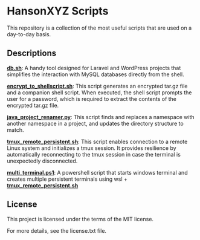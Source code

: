 # HansonXYZ Scripts

This repository is a collection of the most useful scripts that are used on a day-to-day basis. 

## Descriptions 

[**db.sh**](https://github.com/hansonxyz/Scripts/blob/main/db.sh): A handy tool designed for Laravel and WordPress projects that simplifies the interaction with MySQL databases directly from the shell.

[**encrypt_to_shellscript.sh**](https://github.com/hansonxyz/Scripts/blob/main/encrypt_to_shellscript.sh): This script generates an encrypted tar.gz file and a companion shell script. When executed, the shell script prompts the user for a password, which is required to extract the contents of the encrypted tar.gz file.

[**java_project_renamer.py**](https://github.com/hansonxyz/Scripts/blob/main/java_project_renamer.py): This script finds and replaces a namespace with another namespace in a project, and updates the directory structure to match.

[**tmux_remote_persistent.sh**](https://github.com/hansonxyz/Scripts/blob/main/tmux_remote_persistent.sh): This script enables connection to a remote Linux system and initializes a tmux session. It provides resilience by automatically reconnecting to the tmux session in case the terminal is unexpectedly disconnected.

[**multi_terminal.ps1**](https://github.com/hansonxyz/Scripts/blob/main/multi_terminal.ps1): A powershell script that starts windows terminal and creates multiple persistent terminals using wsl + [**tmux_remote_persistent.sh**](https://github.com/hansonxyz/Scripts/blob/main/tmux_remote_persistent.sh)


## License

This project is licensed under the terms of the MIT license.

For more details, see the license.txt file.
